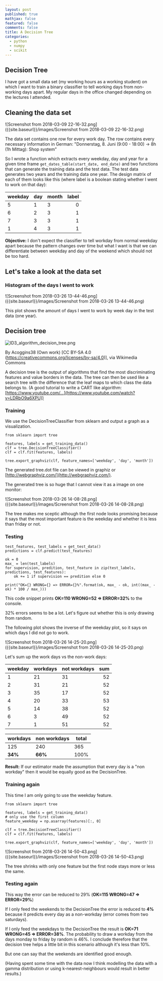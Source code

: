 ```yaml
---
layout: post
published: true
mathjax: false
featured: false
comments: false
title: A Decision Tree
categories:
  - python
  - numpy
  - scikit
---
```

## Decision Tree

I have got a small data set (my working hours as a working student) on which I want to train a binary classifier to tell working days from non-working days apart. My regular days in the office changed depending on the lectures I attended.

## Cleaning the data set

![Screenshot from 2018-03-09 22-16-32.png]({{site.baseurl}}/images/Screenshot from 2018-03-09 22-16-32.png)

The data set contains one row for every work day. The row contains every necessary information in German: 
"Donnerstag, 8. Juni (9:00 - 18:00) -> 8h (1h Mittag): Shop system"

So I wrote a function which extracts every weekday, day and year for a given time frame `get_dates_table(start_date, end_date)` and two functions that can generate the training data and the test data. The test data generates two years and the training data one year. The design matrix of each of them looks like this (where label is a boolean stating whether I went to work on that day):

<center>
  
| weekday       | day           | month | label |
| ------------- | ------------- | ----- | -----:|
| 5             | 1             | 3     | 0     |
| 6             | 2             | 3     | 1     |
| 7             | 3             | 3     | 1     |
| 1             | 4             | 3     | 1     |

</center>

**Objective:** I don't expect the classifier to tell workday from normal weekday apart because the pattern changes over time but what I want is that we can differentiate between weekday and day of the weekend which should not be too hard.

## Let's take a look at the data set

### Histogram of the days I went to work

![Screenshot from 2018-03-26 13-44-46.png]({{site.baseurl}}/images/Screenshot from 2018-03-26 13-44-46.png)

This plot shows the amount of days I went to work by week day in the test data (one year).

## Decision tree

![ID3_algorithm_decision_tree.png]({{site.baseurl}}/images/ID3_algorithm_decision_tree.png)

By Acoggins38 (Own work) [CC BY-SA 4.0 (https://creativecommons.org/licenses/by-sa/4.0)], via Wikimedia Commons

A decision tree is the output of algorithms that find the most discriminating features and value borders in the data. The tree can then be used like a search tree with the difference that the leaf maps to which class the data belongs to.
(A good tutorial to write a CART like algorithm: [https://www.youtube.com/...](https://www.youtube.com/watch?v=LDRbO9a6XPU))

### Training

We use the DecisionTreeClassifier from sklearn and output a graph as a visualization.

```
from sklearn import tree

features, labels = get_training_data()
clf = tree.DecisionTreeClassifier()
clf = clf.fit(features, labels)

tree.export_graphviz(clf, feature_names=['weekday', 'day', 'month'])
```

The generated tree.dot file can be viewed in graphiz or [http://webgraphviz.com/](http://webgraphviz.com/).

The generated tree is so huge that I cannot view it as a image on one monitor:

![Screenshot from 2018-03-26 14-08-28.png]({{site.baseurl}}/images/Screenshot from 2018-03-26 14-08-28.png)

The tree makes me sceptic although the first node looks promising because it says that the most important feature is the weekday and whether it is less than friday or not.

### Testing

```
test_features, test_labels = get_test_data()
predictions = clf.predict(test_features)

ok = 0
max_ = len(test_labels)
for supervision, predition, test_feature in zip(test_labels, predictions, test_features):
    ok += 1 if supervision == predition else 0

print("OK={} WRONG={} => ERROR={}%".format(ok, max_ - ok, int((max_ - ok) * 100 / max_)))  
```

This code snippet prints **OK=110 WRONG=52 => ERROR=32%** to the console.

32% errors seems to be a lot. Let's figure out whether this is only drawing from random.

The following plot shows the inverse of the weekday plot, so it says on which days I did not go to work.

![Screenshot from 2018-03-26 14-25-20.png]({{site.baseurl}}/images/Screenshot from 2018-03-26 14-25-20.png)

Let's sum up the work days vs the non-work days:

| weekday       | workdays      | not workdays  | sum |
| ------------- | ------------- | ------------- | ---:|
| 1             | 21            | 31            | 52  |
| 2             | 31            | 21            | 52  |
| 3             | 35            | 17            | 52  |
| 4             | 20            | 33            | 53  |
| 5             | 14            | 38            | 52  |
| 6             | 3             | 49            | 52  |
| 7             | 1             | 51            | 52  |

| workdays      | non workdays | total |
| ------------- | ------------ | ----- |
| 125           | 240          | 365   |
| **34%**       | **66%**      | 100%  |

**Result:** If our estimator made the assumption that every day is a "non workday" then it would be equally good as the DecisionTree.

### Training again

This time I am only going to use the weekday feature.

```
from sklearn import tree

features, labels = get_training_data()
# only use the first column
feature_weekday = np.asarray(features)[:, 0]

clf = tree.DecisionTreeClassifier()
clf = clf.fit(features, labels)

tree.export_graphviz(clf, feature_names=['weekday', 'day', 'month'])
```

![Screenshot from 2018-03-26 14-50-43.png]({{site.baseurl}}/images/Screenshot from 2018-03-26 14-50-43.png)

The tree shrinks with only one feature but the first node stays more or less the same.

### Testing again

This way the error can be reduced to 29% (**OK=115 WRONG=47 => ERROR=29%**)

If I only feed the weekends to the DecisionTree the error is reduced to **4%** because it predicts every day as a non-workday (error comes from two saturdays).

If I only feed the weekdays to the DecisionTree the result is **OK=71 WRONG=45 => ERROR=38%**.
The probability to draw a workday from the days monday to friday by random is 46%. I conclude therefore that the decision tree helps a little bit in this scenario although it's less than 10%.

But one can say that the weekends are identified good enough.

(Having spent some time with the data now I think modelling the data with a gamma distribution or using k-nearest-neighbours would result in better results.)










